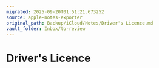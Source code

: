 ```yaml
---
migrated: 2025-09-20T01:51:21.673252
source: apple-notes-exporter
original_path: Backup/iCloud/Notes/Driver's Licence.md
vault_folder: Inbox/to-review
---
```

# Driver's Licence



